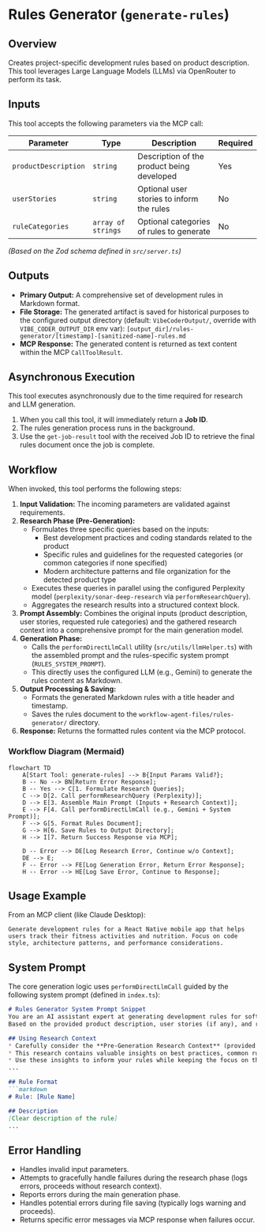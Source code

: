 # Rules Generator (`generate-rules`)

## Overview

Creates project-specific development rules based on product description. This tool leverages Large Language Models (LLMs) via OpenRouter to perform its task.

## Inputs

This tool accepts the following parameters via the MCP call:

| Parameter            | Type               | Description                                     | Required |
| -------------------- | ------------------ | ----------------------------------------------- | -------- |
| `productDescription` | `string`           | Description of the product being developed      | Yes      |
| `userStories`        | `string`           | Optional user stories to inform the rules       | No       |
| `ruleCategories`     | `array of strings` | Optional categories of rules to generate        | No       |

*(Based on the Zod schema defined in `src/server.ts`)*

## Outputs

* **Primary Output:** A comprehensive set of development rules in Markdown format.
* **File Storage:** The generated artifact is saved for historical purposes to the configured output directory (default: `VibeCoderOutput/`, override with `VIBE_CODER_OUTPUT_DIR` env var):
  `[output_dir]/rules-generator/[timestamp]-[sanitized-name]-rules.md`
* **MCP Response:** The generated content is returned as text content within the MCP `CallToolResult`.

## Asynchronous Execution

This tool executes asynchronously due to the time required for research and LLM generation.
1.  When you call this tool, it will immediately return a **Job ID**.
2.  The rules generation process runs in the background.
3.  Use the `get-job-result` tool with the received Job ID to retrieve the final rules document once the job is complete.

## Workflow

When invoked, this tool performs the following steps:

1. **Input Validation:** The incoming parameters are validated against requirements.
2. **Research Phase (Pre-Generation):**
   * Formulates three specific queries based on the inputs:
     * Best development practices and coding standards related to the product
     * Specific rules and guidelines for the requested categories (or common categories if none specified)
     * Modern architecture patterns and file organization for the detected product type
   * Executes these queries in parallel using the configured Perplexity model (`perplexity/sonar-deep-research` via `performResearchQuery`).
   * Aggregates the research results into a structured context block.
3. **Prompt Assembly:** Combines the original inputs (product description, user stories, requested rule categories) and the gathered research context into a comprehensive prompt for the main generation model.
4. **Generation Phase:**
   * Calls the `performDirectLlmCall` utility (`src/utils/llmHelper.ts`) with the assembled prompt and the rules-specific system prompt (`RULES_SYSTEM_PROMPT`).
   * This directly uses the configured LLM (e.g., Gemini) to generate the rules content as Markdown.
5. **Output Processing & Saving:**
   * Formats the generated Markdown rules with a title header and timestamp.
   * Saves the rules document to the `workflow-agent-files/rules-generator/` directory.
6. **Response:** Returns the formatted rules content via the MCP protocol.

### Workflow Diagram (Mermaid)

```mermaid
flowchart TD
    A[Start Tool: generate-rules] --> B{Input Params Valid?};
    B -- No --> BN[Return Error Response];
    B -- Yes --> C[1. Formulate Research Queries];
    C --> D[2. Call performResearchQuery (Perplexity)];
    D --> E[3. Assemble Main Prompt (Inputs + Research Context)];
    E --> F[4. Call performDirectLlmCall (e.g., Gemini + System Prompt)];
    F --> G[5. Format Rules Document];
    G --> H[6. Save Rules to Output Directory];
    H --> I[7. Return Success Response via MCP];

    D -- Error --> DE[Log Research Error, Continue w/o Context];
    DE --> E;
    F -- Error --> FE[Log Generation Error, Return Error Response];
    H -- Error --> HE[Log Save Error, Continue to Response];
```

## Usage Example

From an MCP client (like Claude Desktop):

```
Generate development rules for a React Native mobile app that helps users track their fitness activities and nutrition. Focus on code style, architecture patterns, and performance considerations.
```

## System Prompt

The core generation logic uses `performDirectLlmCall` guided by the following system prompt (defined in `index.ts`):

```markdown
# Rules Generator System Prompt Snippet
You are an AI assistant expert at generating development rules for software projects.
Based on the provided product description, user stories (if any), and research context, generate a set of development rules.

## Using Research Context
* Carefully consider the **Pre-Generation Research Context** (provided by Perplexity) included in the main task prompt.
* This research contains valuable insights on best practices, common rule categories, and architecture patterns.
* Use these insights to inform your rules while keeping the focus on the primary product requirements.
...

## Rule Format
```markdown
# Rule: [Rule Name]

## Description
[Clear description of the rule]
...
```

## Error Handling

* Handles invalid input parameters.
* Attempts to gracefully handle failures during the research phase (logs errors, proceeds without research context).
* Reports errors during the main generation phase.
* Handles potential errors during file saving (typically logs warning and proceeds).
* Returns specific error messages via MCP response when failures occur.
